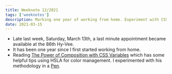 ```yaml
---
title: Weeknote 12/2021
tags: ['weeknotes']
description: Marking one year of working from home. Experiment with CSS Variables. 
date: 2021-03-15
---
```


- Late last week, Saturday, March 13th, a last minute appointment became available at the 86th Hy-Vee. 
- It has been one year since I first started working from home. 
- Reading [The Power of Composition with CSS Variables](https://blog.maximeheckel.com/posts/the-power-of-composition-with-css-variables) which has some helpful tips using HSLA for color management. I experimented with his methodology in a [Pen](https://codepen.io/joshcrain/pen/zYoXjaN). 